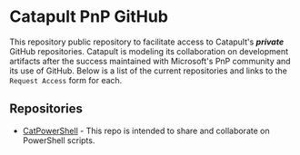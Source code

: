 # Catapult PnP GitHub

This repository public repository to facilitate access to Catapult's ***private*** GitHub repositories. Catapult is modeling its collaboration on development artifacts after the success maintained with Microsoft's PnP community and its use of GitHub.  Below is a list of the current repositories and links to the ``Request Access`` form for each.

## Repositories

* [CatPowerShell](https://forms.office.com/Pages/ResponsePage.aspx?id=4p1l0E5ovUmbHx_UzQlC2R_QqG2HNm9CqBYcit9jIBlUQ1RGUFVMNlEwNlA2NUYzTDVWSlRMT0JHSy4u) - This repo is intended to share and collaborate on PowerShell scripts.

